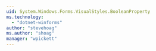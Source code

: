 ```yaml
---
uid: System.Windows.Forms.VisualStyles.BooleanProperty
ms.technology: 
  - "dotnet-winforms"
author: "stevehoag"
ms.author: "shoag"
manager: "wpickett"
---
```

